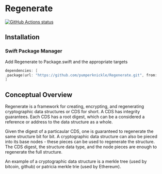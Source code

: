 # Regenerate

<p align="left">
  <a href="https://github.com/pumperknickle/Regenerate/actions?query=workflow%3ABuild"><img alt="GitHub Actions status" src="https://github.com/pumperknickle/Regenerate/workflows/Build/badge.svg"></a>
</p>

  
## Installation
### Swift Package Manager

Add Regenerate to Package.swift and the appropriate targets
```swift
dependencies: [
.package(url: "https://github.com/pumperknickle/Regenerate.git", from: "1.0.0")
]
```

## Conceptual Overview

Regenerate is a framework for creating, encrypting, and regenerating cryptographic data structures or CDS for short. A CDS has integrity guarantees. Each CDS has a root digest, which can be a considered a reference or address to the data structure as a whole.

Given the digest of a particaular CDS, one is guaranteed to regenerate the same structure bit for bit. A cryptographic data structure can also be pieced into its base nodes - these pieces can be used to regenerate the structure. The CDS digest, the structure data type, and the node pieces are enough to regenerate the full structure.

An example of a cryptographic data structure is a merkle tree (used by bitcoin, github) or patricia merkle trie (used by Ethereum).
